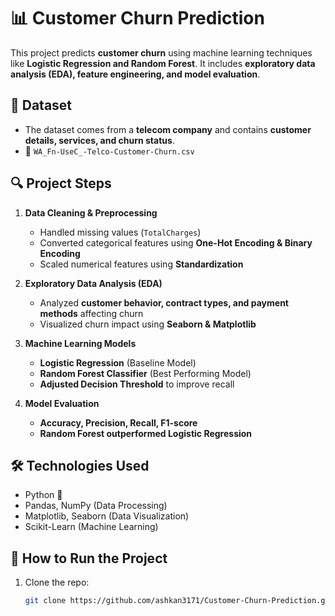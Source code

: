 # 📊 Customer Churn Prediction

This project predicts **customer churn** using machine learning techniques like **Logistic Regression and Random Forest**. It includes **exploratory data analysis (EDA), feature engineering, and model evaluation**.

## 📂 Dataset
- The dataset comes from a **telecom company** and contains **customer details, services, and churn status**.
- 📄 `WA_Fn-UseC_-Telco-Customer-Churn.csv`

## 🔍 Project Steps
1. **Data Cleaning & Preprocessing**
   - Handled missing values (`TotalCharges`)
   - Converted categorical features using **One-Hot Encoding & Binary Encoding**
   - Scaled numerical features using **Standardization**
   
2. **Exploratory Data Analysis (EDA)**
   - Analyzed **customer behavior, contract types, and payment methods** affecting churn
   - Visualized churn impact using **Seaborn & Matplotlib**
   
3. **Machine Learning Models**
   - **Logistic Regression** (Baseline Model)
   - **Random Forest Classifier** (Best Performing Model)
   - **Adjusted Decision Threshold** to improve recall
   
4. **Model Evaluation**
   - **Accuracy, Precision, Recall, F1-score**
   - **Random Forest outperformed Logistic Regression**

## 🛠️ Technologies Used
- Python 🐍
- Pandas, NumPy (Data Processing)
- Matplotlib, Seaborn (Data Visualization)
- Scikit-Learn (Machine Learning)

## 🚀 How to Run the Project
1. Clone the repo:
   ```bash
   git clone https://github.com/ashkan3171/Customer-Churn-Prediction.git
